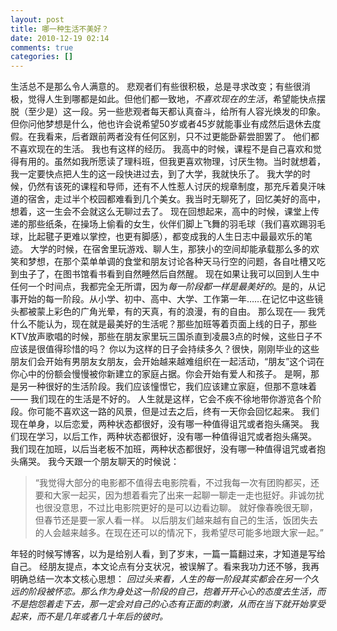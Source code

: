 ```yaml
---
layout: post
title: 哪一种生活不美好？
date: 2010-12-19 02:14
comments: true
categories: []
---
```

生活总不是那么令人满意的。
悲观者们有些很积极，总是寻求改变；有些很消极，觉得人生到哪都是如此。但他们都一致地，<em>不喜欢现在的生活</em>，希望能快点摆脱（至少是）这一段。另一些悲观者每天都认真奋斗，给所有人容光焕发的印象。但你问他梦想是什么，他也许会说希望50岁或者45岁就能事业有成然后退休去度假。在我看来，后者跟前两者没有任何区别，只不过更能卧薪尝胆罢了。
他们都不喜欢现在的生活。
我也有这样的经历。
我高中的时候，课程不是自己喜欢和觉得有用的。虽然如我所愿读了理科班，但我更喜欢物理，讨厌生物。当时就想着，我一定要快点把人生的这一段快进过去，到了大学，我就快乐了。
我大学的时候，仍然有该死的课程和导师，还有不人性惹人讨厌的规章制度，那充斥着臭汗味道的宿舍，走过半个校园都难看到几个美女。我当时无聊死了，回忆美好的高中，想着，这一生会不会就这么无聊过去了。
现在回想起来，高中的时候，课堂上传递的那些纸条，在操场上偷看的女生，伙伴们脚上飞舞的羽毛球（我们喜欢踢羽毛球，比起毽子更难以掌控，也更有脚感），都变成我的人生日志中最最欢乐的笔迹。
大学的时候，在宿舍里玩游戏、聊人生，那狭小的空间却能承载那么多的欢笑和梦想，在那个菜单单调的食堂和朋友讨论各种天马行空的问题，各自吐槽又吃到虫子了，在图书馆看书看到自然睡然后自然醒。
现在如果让我可以回到人生中任何一个时间点，我都完全无所谓，因为<em>每一阶段都一样是最美好的</em>。是的，从记事开始的每一阶段。从小学、初中、高中、大学、工作第一年……在记忆中这些镜头都被蒙上彩色的广角光晕，有的天真，有的浪漫，有的自由。
那么现在──
我凭什么不能认为，现在就是最美好的生活呢？那些加班等着页面上线的日子，那些KTV放声歌唱的时候，那些在朋友家里玩三国杀直到凌晨3点的时候，这些日子不应该是很值得珍惜的吗？
你以为这样的日子会持续多久？很快，刚刚毕业的这些朋友们会开始有男朋友女朋友，会开始越来越难组织在一起活动，“朋友”这个词在你心中的份额会慢慢被你新建立的家庭占据。你会开始有爱人和孩子。
是啊，那是另一种很好的生活阶段。我们应该憧憬它，我们应该建立家庭，但那不意味着——
我们现在的生活是不好的。
人生就是这样，它会不疾不徐地带你游览各个阶段。你可能不喜欢这一路的风景，但是过去之后，终有一天你会回忆起来。
我们现在单身，以后恋爱，两种状态都很好，没有哪一种值得诅咒或者抱头痛哭。
我们现在学习，以后工作，两种状态都很好，没有哪一种值得诅咒或者抱头痛哭。
我们现在加班，以后当老板不加班，两种状态都很好，没有哪一种值得诅咒或者抱头痛哭。
我今天跟一个朋友聊天的时候说：
<blockquote>“我觉得大部分的电影都不值得去电影院看，不过我每一次有团购都买，还要和大家一起买，因为想着看完了出来一起聊一聊走一走也挺好。非诚勿扰也很没意思，不过比电影院更好的是可以边看边聊。
就好像春晚很无聊，但春节还是要一家人看一样。
以后朋友们越来越有自己的生活，饭团失去的人会越来越多。在现在还可以的情况下，我希望尽可能多地跟大家一起。”</blockquote>
年轻的时候写博客，以为是给别人看，到了岁末，一篇一篇翻过来，才知道是写给自己。
经朋友提点，本文论点有分支状况，被误解了。看来我功力还不够，我再明确总结一次本文核心思想：
<em>回过头来看，人生的每一阶段其实都会在另一个久远的阶段被怀恋。那么作为身处这一阶段的自己，抱着开开心心的态度去生活，而不是抱怨着走下去，那一定会对自己的心态有正面的刺激，从而在当下就开始享受起来，而不是几年或者几十年后的彼时。</em>
